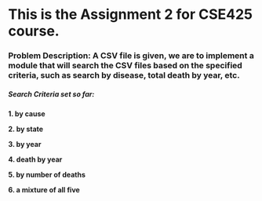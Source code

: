 # This is the Assignment 2 for CSE425 course.

### Problem Description: A CSV file is given, we are to implement a module that will search the CSV files based on the specified criteria, such as search by disease, total death by year, etc.


##### Search Criteria set so far:
**1. by cause**

**2. by state**

**3. by year**

**4. death by year**

**5. by number of deaths**

**6. a mixture of all five**
